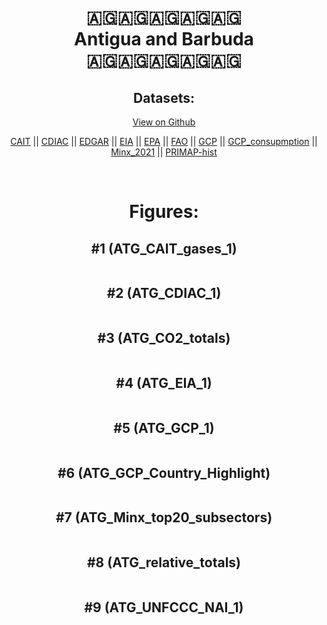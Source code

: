 
<center>
<h1 align="center">
🇦🇬🇦🇬🇦🇬🇦🇬🇦🇬
<br>
Antigua and Barbuda
<br>
🇦🇬🇦🇬🇦🇬🇦🇬🇦🇬
</h1>
<h2>Datasets:</h2>
<p><a href="https://github.com/dquintani/GreenhouseData/tree/master/country_data/ATG_Antigua and Barbuda/data">View on Github</a>
<br></p><p><a href="data/ATG_CAIT.csv">CAIT</a> || <a href="data/ATG_CDIAC.csv">CDIAC</a> || <a href="data/ATG_EDGAR.csv">EDGAR</a> || <a href="data/ATG_EIA.csv">EIA</a> || <a href="data/ATG_EPA.csv">EPA</a> || <a href="data/ATG_FAO.csv">FAO</a> || <a href="data/ATG_GCP.csv">GCP</a> || <a href="data/ATG_GCP_consupmption.csv">GCP_consupmption</a> || <a href="data/ATG_Minx_2021.csv">Minx_2021</a> || <a href="data/ATG_PRIMAP-hist.csv">PRIMAP-hist</a></p><p><br></p>
<h1>Figures:</h1><h2>#1 (ATG_CAIT_gases_1)</h2>
<p><img alt="" src="figures/ATG_CAIT_gases_1.png" /></p><h2>#2 (ATG_CDIAC_1)</h2>
<p><img alt="" src="figures/ATG_CDIAC_1.png" /></p><h2>#3 (ATG_CO2_totals)</h2>
<p><img alt="" src="figures/ATG_CO2_totals.png" /></p><h2>#4 (ATG_EIA_1)</h2>
<p><img alt="" src="figures/ATG_EIA_1.png" /></p><h2>#5 (ATG_GCP_1)</h2>
<p><img alt="" src="figures/ATG_GCP_1.png" /></p><h2>#6 (ATG_GCP_Country_Highlight)</h2>
<p><img alt="" src="figures/ATG_GCP_Country_Highlight.png" /></p><h2>#7 (ATG_Minx_top20_subsectors)</h2>
<p><img alt="" src="figures/ATG_Minx_top20_subsectors.png" /></p><h2>#8 (ATG_relative_totals)</h2>
<p><img alt="" src="figures/ATG_relative_totals.png" /></p><h2>#9 (ATG_UNFCCC_NAI_1)</h2>
<p><img alt="" src="figures/ATG_UNFCCC_NAI_1.png" /></p>